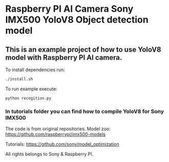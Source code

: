 # Raspberry PI AI Camera Sony IMX500 YoloV8 Object detection model

## This is an example project of how to use YoloV8 model with Raspberry PI AI camera.

To install dependencies run:

```bash
./install.sh
```

To run example execute:

```bash
python recogition.py
```

### In tutorials folder you can find how to compile YoloV8 for Sony IMX500

The code is from original repositories.
Model zoo:
https://github.com/raspberrypi/imx500-models

Tutorials:
https://github.com/sony/model_optimization

All rights belongs to Sony & Raspberry PI.